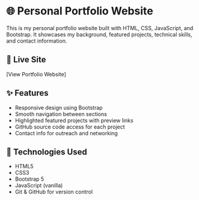 # 🌐 Personal Portfolio Website

This is my personal portfolio website built with HTML, CSS, JavaScript, and Bootstrap. It showcases my background, featured projects, technical skills, and contact information.

## 🔗 Live Site

[View Portfolio Website]

## ✨ Features

- Responsive design using Bootstrap
- Smooth navigation between sections
- Highlighted featured projects with preview links
- GitHub source code access for each project
- Contact info for outreach and networking

## 💼 Technologies Used

- HTML5
- CSS3
- Bootstrap 5
- JavaScript (vanilla)
- Git & GitHub for version control

